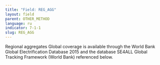 ```yaml
---
title: "Field: REG_AGG"
layout: field
parent: OTHER_METHOD
language: ru
indicator: 7-1-1
slug: REG_AGG
---
```

Regional aggregates
Global coverage is available through the World Bank Global Electrification Database 2015 and the database SE4ALL Global Tracking Framework (World Bank) referenced below.